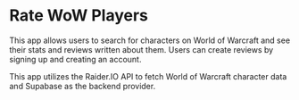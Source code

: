 # Rate WoW Players

This app allows users to search for characters on World of Warcraft and see their stats and reviews written about them. Users can create reviews by signing up and creating an account. 

This app utilizes the Raider.IO API to fetch World of Warcraft character data and Supabase as the backend provider. 


